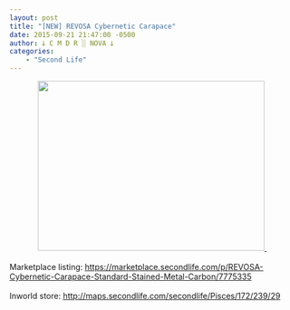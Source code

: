 ```yaml
---
layout: post
title: "[NEW] REVOSA Cybernetic Carapace"
date: 2015-09-21 21:47:00 -0500
author: 𐕣 C M D R ░ NOVA 𐕣
categories:
    - "Second Life"
---
```


<div style="clear: both; text-align: center;">
<a href="http://3.bp.blogspot.com/-HS583Gif_50/VgB6tpDHebI/AAAAAAAAAKc/79LCJybd4cM/s1600/RCCA.png" style="margin-left: 1em; margin-right: 1em;"><img border="0" height="300" src="http://3.bp.blogspot.com/-HS583Gif_50/VgB6tpDHebI/AAAAAAAAAKc/79LCJybd4cM/s400/RCCA.png" width="400" />&nbsp;</a></div>
<div style="clear: both; text-align: left;">
<br /></div>
Marketplace listing: <a href="https://marketplace.secondlife.com/p/REVOSA-Cybernetic-Carapace-Standard-Stained-Metal-Carbon/8079124">https://marketplace.secondlife.com/p/REVOSA-Cybernetic-Carapace-Standard-Stained-Metal-Carbon/7775335</a><br />
<br />
Inworld store: <a href="http://maps.secondlife.com/secondlife/Pisces/172/239/29">http://maps.secondlife.com/secondlife/Pisces/172/239/29</a>